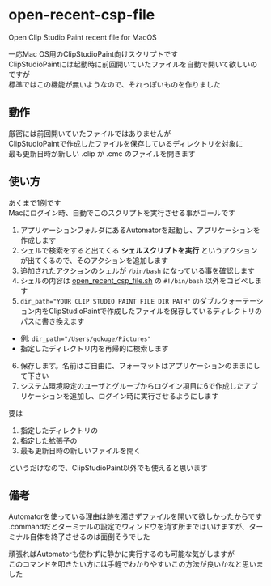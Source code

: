 # open-recent-csp-file
Open Clip Studio Paint recent file for MacOS  
  
一応Mac OS用のClipStudioPaint向けスクリプトです  
ClipStudioPaintには起動時に前回開いていたファイルを自動で開いて欲しいのですが  
標準ではこの機能が無いようなので、それっぽいものを作りました  
  
## 動作
厳密には前回開いていたファイルではありませんが  
ClipStudioPaintで作成したファイルを保存しているディレクトリを対象に  
最も更新日時が新しい .clip か .cmc のファイルを開きます  
  
## 使い方
あくまで1例です  
Macにログイン時、自動でこのスクリプトを実行させる事がゴールです  
  
1. アプリケーションフォルダにあるAutomatorを起動し、アプリケーションを作成します
2. シェルで検索をすると出てくる **シェルスクリプトを実行** というアクションが出てくるので、そのアクションを追加します
3. 追加されたアクションのシェルが `/bin/bash` になっている事を確認します
4. シェルの内容は [open_recent_csp_file.sh](https://github.com/gokuge/open-recent-csp-file/blob/main/open_recent_csp_file.sh) の `#!/bin/bash` 以外をコピペします
5. `dir_path="YOUR CLIP STUDIO PAINT FILE DIR PATH"` のダブルクォーテーション内をClipStudioPaintで作成したファイルを保存しているディレクトリのパスに書き換えます
  - 例: `dir_path="/Users/gokuge/Pictures"`
  - 指定したディレクトリ内を再帰的に検索します
6. 保存します。名前はご自由に、フォーマットはアプリケーションのままにして下さい
7. システム環境設定のユーザとグループからログイン項目に6で作成したアプリケーションを追加し、ログイン時に実行させるようにします
  
要は  
  
1. 指定したディレクトリの
2. 指定した拡張子の
3. 最も更新日時の新しいファイルを開く
  
というだけなので、ClipStudioPaint以外でも使えると思います  
  
## 備考
Automatorを使っている理由は跡を濁さずファイルを開いて欲しかったからです  
.commandだとターミナルの設定でウィンドウを消す所まではいけますが、ターミナル自体を終了させるのは面倒そうでした  

頑張ればAutomatorも使わずに静かに実行するのも可能な気がしますが  
このコマンドを叩きたい方には手軽でわかりやすいこの方法が良いかなと思いました
